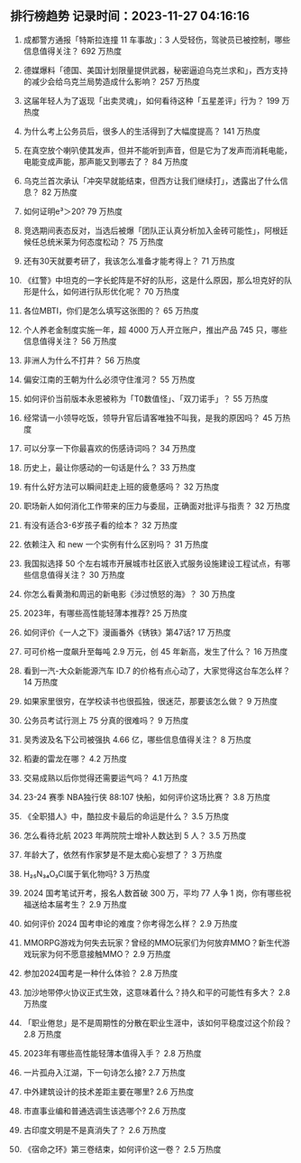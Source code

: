 
## 排行榜趋势 记录时间：2023-11-27 04:16:16
  
  1. 成都警方通报「特斯拉连撞 11 车事故」：3 人受轻伤，驾驶员已被控制，哪些信息值得关注？ 692 万热度
    
  2. 德媒爆料「德国、美国计划限量提供武器，秘密逼迫乌克兰求和」，西方支持的减少会给乌克兰局势造成什么影响？ 257 万热度
    
  3. 这届年轻人为了返现「出卖灵魂」，如何看待这种「五星差评」行为？ 199 万热度
    
  4. 为什么考上公务员后，很多人的生活得到了大幅度提高？ 141 万热度
    
  5. 在真空放个喇叭使其发声，但并不能听到声音，但是它为了发声而消耗电能，电能变成声能，那声能又到哪去了？ 84 万热度
    
  6. 乌克兰首次承认「冲突早就能结束，但西方让我们继续打」，透露出了什么信息？ 82 万热度
    
  7. 如何证明e³＞20? 79 万热度
    
  8. 竞选期间表态反对，当选后被爆「团队正认真分析加入金砖可能性」，阿根廷候任总统米莱为何态度松动？ 75 万热度
    
  9. 还有30天就要考研了，我该怎么准备才能考得上？ 71 万热度
    
  10. 《红警》中坦克的一字长蛇阵是不好的队形，这是什么原因，那么坦克好的队形是什么，如何进行队形优化呢？ 70 万热度
    
  11. 各位MBTI，你们是怎么填写这张图的？ 65 万热度
    
  12. 个人养老金制度实施一年，超 4000 万人开立账户，推出产品 745 只，哪些信息值得关注？ 56 万热度
    
  13. 非洲人为什么不打井？ 56 万热度
    
  14. 偏安江南的王朝为什么必须守住淮河？ 55 万热度
    
  15. 如何评价当前版本永恩被称为「T0数值怪」、「双刀诺手」？ 55 万热度
    
  16. 经常请一小领导吃饭，领导升官后请客唯独不叫我，是我的原因吗？ 45 万热度
    
  17. 可以分享一下你最喜欢的伤感诗词吗？ 34 万热度
    
  18. 历史上，最让你感动的一句话是什么？ 33 万热度
    
  19. 有什么好方法可以瞬间赶走上班的疲惫感吗？ 32 万热度
    
  20. 职场新人如何消化工作带来的压力与委屈，正确面对批评与指责？ 32 万热度
    
  21. 有没有适合3-6岁孩子看的绘本？ 32 万热度
    
  22. 依赖注入 和 new 一个实例有什么区别吗？ 31 万热度
    
  23. 我国拟选择 50 个左右城市开展城市社区嵌入式服务设施建设工程试点，有哪些信息值得关注？ 30 万热度
    
  24. 你怎么看黄渤和周迅的新电影《涉过愤怒的海》？ 30 万热度
    
  25. 2023年，有哪些高性能轻薄本推荐? 25 万热度
    
  26. 如何评价《一人之下》漫画番外《锈铁》第47话? 17 万热度
    
  27. 可可价格一度飙升至每吨 2.9 万元，创 45 年新高，发生了什么？ 16 万热度
    
  28. 看到一汽-大众新能源汽车 ID.7 的价格有点心动了，大家觉得这台车怎么样？ 14 万热度
    
  29. 如果家里很穷，在学校读书也很孤独，很迷茫，那要该怎么做？ 9 万热度
    
  30. 公务员考试行测上 75 分真的很难吗？ 9 万热度
    
  31. 吴秀波及名下公司被强执 4.66 亿，哪些信息值得关注？ 8 万热度
    
  32. 稻妻的雷龙在哪？ 4.2 万热度
    
  33. 交易成熟以后你觉得还需要运气吗？ 4.1 万热度
    
  34. 23-24 赛季 NBA独行侠 88:107 快船，如何评价这场比赛？ 3.8 万热度
    
  35. 《全职猎人》中，酷拉皮卡最后的命运是什么？ 3.5 万热度
    
  36. 怎么看待北航 2023 年两院院士增补人数达到 5 人？ 3.5 万热度
    
  37. 年龄大了，依然有作家梦是不是太痴心妄想了？ 3 万热度
    
  38. H₂₅N₃₄O₃Cl属于氧化物吗? 3 万热度
    
  39. 2024 国考笔试开考，报名人数首破 300 万，平均 77 人争 1 岗，你有哪些祝福送给本届考生？ 2.9 万热度
    
  40. 如何评价 2024 国考申论的难度？你考得怎么样？ 2.9 万热度
    
  41. MMORPG游戏为何失去玩家？曾经的MMO玩家们为何放弃MMO？新生代游戏玩家为何不愿意接触MMO？ 2.9 万热度
    
  42. 参加2024国考是一种什么体验？ 2.8 万热度
    
  43. 加沙地带停火协议正式生效，这意味着什么？持久和平的可能性有多大？ 2.8 万热度
    
  44. 「职业倦怠」是不是周期性的分散在职业生涯中，该如何平稳度过这个阶段？ 2.8 万热度
    
  45. 2023年有哪些高性能轻薄本值得入手？ 2.8 万热度
    
  46. 一片孤舟入江湖，下一句诗怎么接? 2.7 万热度
    
  47. 中外建筑设计的技术差距主要在哪里? 2.6 万热度
    
  48. 市直事业编和普通选调生该选哪个? 2.6 万热度
    
  49. 古印度文明是不是真消失了？ 2.6 万热度
    
  50. 《宿命之环》第三卷结束，如何评价这一卷？ 2.5 万热度
    